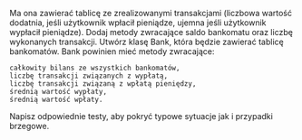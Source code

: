 Ma ona zawierać tablicę ze zrealizowanymi transakcjami (liczbowa wartość dodatnia, jeśli użytkownik wpłacił pieniądze, ujemna jeśli użytkownik wypłacił pieniądze). Dodaj metody zwracające saldo bankomatu oraz liczbę wykonanych transakcji. Utwórz klasę Bank, która będzie zawierać tablicę bankomatów. Bank powinien mieć metody zwracające:

    całkowity bilans ze wszystkich bankomatów,
    liczbę transakcji związanych z wypłatą,
    liczbę transakcji związaną z wpłatą pieniędzy,
    średnią wartość wypłaty,
    średnią wartość wpłaty.

Napisz odpowiednie testy, aby pokryć typowe sytuacje jak i przypadki brzegowe.